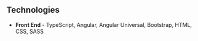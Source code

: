 ## Technologies

* **Front End** - TypeScript, Angular, Angular Universal, Bootstrap,  HTML, CSS, SASS
